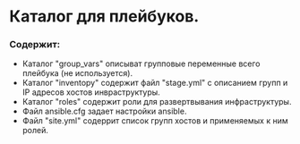 # Каталог для плейбуков.
### Содержит:
* Каталог "group_vars" описыват групповые переменные всего плейбука (не используется). 
* Каталог "inventopy" содержит файл "stage.yml" с описанием групп и IP адресов хостов инвраструктуры.
* Каталог "roles" содержит роли для развертвывания инфраструктуры.
* Файл ansible.cfg задает настройки ansible.
* Файл "site.yml"  содеррит список групп хостов и применяемых к ним ролей.
